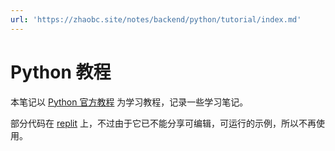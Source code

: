 ```yaml
---
url: 'https://zhaobc.site/notes/backend/python/tutorial/index.md'
---
```

# Python 教程

本笔记以 [Python 官方教程](https://docs.python.org/zh-cn/3/tutorial/index.html) 为学习教程，记录一些学习笔记。

部分代码在 [replit](https://replit.com/@zhaobin/python-tutorial) 上，不过由于它已不能分享可编辑，可运行的示例，所以不再使用。
